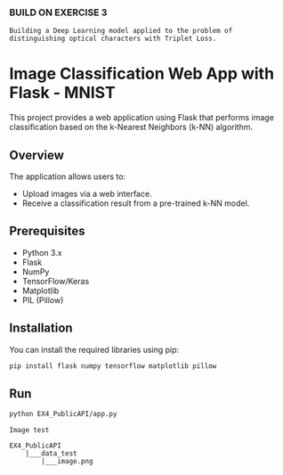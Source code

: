 ### BUILD ON EXERCISE 3

``Building a Deep Learning model applied to the problem of distinguishing optical characters with Triplet Loss.``
    
# Image Classification Web App with Flask - MNIST

This project provides a web application using Flask that performs image classification based on the k-Nearest Neighbors (k-NN) algorithm. 

## Overview

The application allows users to:
- Upload images via a web interface.
- Receive a classification result from a pre-trained k-NN model.

## Prerequisites

- Python 3.x
- Flask
- NumPy
- TensorFlow/Keras
- Matplotlib
- PIL (Pillow)

## Installation

You can install the required libraries using pip:

```bash
pip install flask numpy tensorflow matplotlib pillow
```
## Run

```bash
python EX4_PublicAPI/app.py
```

``Image test``

    EX4_PublicAPI
        |___data_test
            |___image.png
